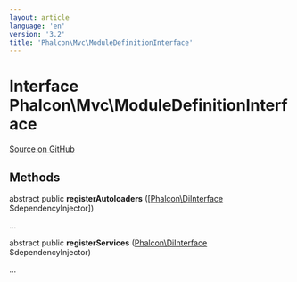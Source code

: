 ```yaml
---
layout: article
language: 'en'
version: '3.2'
title: 'Phalcon\Mvc\ModuleDefinitionInterface'
---
```

# Interface **Phalcon\Mvc\ModuleDefinitionInterface**

<a href="https://github.com/phalcon/cphalcon/tree/v3.2.0/phalcon/mvc/moduledefinitioninterface.zep" class="btn btn-default btn-sm">Source on GitHub</a>

## Methods
abstract public  **registerAutoloaders** ([[Phalcon\DiInterface](/3.2/en/api/Phalcon_DiInterface) $dependencyInjector])

...


abstract public  **registerServices** ([Phalcon\DiInterface](/3.2/en/api/Phalcon_DiInterface) $dependencyInjector)

...


